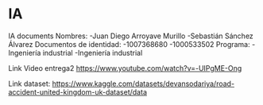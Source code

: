# IA
IA documents
Nombres:
-Juan Diego Arroyave Murillo
-Sebastián Sánchez Álvarez
Documentos de identidad:
-1007368680
-1000533502
Programa:
-Ingeniería industrial
-Ingeniería industrial

Link Video entrega2
https://www.youtube.com/watch?v=-UIPgME-Ong

Link dataset: https://www.kaggle.com/datasets/devansodariya/road-accident-united-kingdom-uk-dataset/data 
